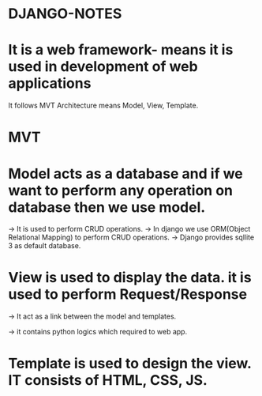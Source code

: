 # DJANGO-NOTES

# It is a web framework- means it is used in development of web applications

It follows MVT Architecture means  Model, View, Template.

# MVT

# Model acts as a database and if we want to perform any operation on database then we use model. 
-> It is used to perform CRUD operations.
-> In django we use ORM(Object Relational Mapping) to perform CRUD  operations.
-> Django provides sqllite 3 as default database.


# View is used to display the data. it is used to perform Request/Response 

-> It act as a link between the model and templates.

-> it contains python logics which required to web app.

# Template is used to design the view. IT consists of HTML, CSS, JS.

